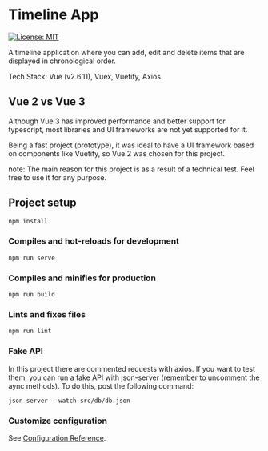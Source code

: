 # Timeline App

[![License: MIT](https://img.shields.io/badge/License-MIT-yellow.svg)](https://opensource.org/licenses/MIT)

A timeline application where you can add, edit and delete items that are displayed in chronological order.

Tech Stack: Vue (v2.6.11), Vuex, Vuetify, Axios

## Vue 2 vs Vue 3

Although Vue 3 has improved performance and better support for typescript, most libraries and UI frameworks are not yet supported for it.

Being a fast project (prototype), it was ideal to have a UI framework based on components like Vuetify, so Vue 2 was chosen for this project.

note: The main reason for this project is as a result of a technical test. Feel free to use it for any purpose.

## Project setup
```
npm install
```

### Compiles and hot-reloads for development
```
npm run serve
```

### Compiles and minifies for production
```
npm run build
```

### Lints and fixes files
```
npm run lint
```

### Fake API

In this project there are commented requests with axios. If you want to test them, you can run a fake API with json-server (remember to uncomment the aync methods). To do this, post the following command: 
```
json-server --watch src/db/db.json
```


### Customize configuration
See [Configuration Reference](https://cli.vuejs.org/config/).
